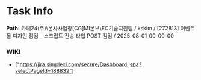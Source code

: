 # Task Info

**Path:** 카페24(주)\본사사업장\[CG]MI본부\EC기술지원팀 / kskim / [272813] 이벤트 몰 디자인 점검 _ 스크립트 전송 타입 POST 점검 / 2025-08-01_00-00-00

### WIKI
- ["https://jira.simplexi.com/secure/Dashboard.jspa?selectPageId=188832"]

